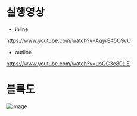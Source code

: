 # 실행영상

- inline

https://www.youtube.com/watch?v=AqyrE45O9vU

- outline

https://www.youtube.com/watch?v=uoQC3e80LiE

# 블록도

![image](https://github.com/user-attachments/assets/31085376-6b1a-4136-8583-3f0b7a74a940)
